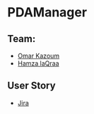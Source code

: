 # PDAManager

 ## Team:

*  [Omar Kazoum](https://github.com/nouha286)
*  [Hamza laQraa](https://github.com/Hamzacos)

## User Story

* [Jira](https://badreddine12.atlassian.net/jira/software/projects/POLE/boards/6)
